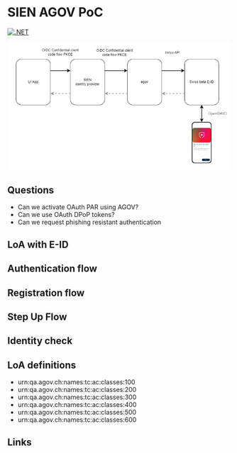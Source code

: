# SIEN AGOV PoC

[![.NET](https://github.com/damienbod/sien-agov-poc/actions/workflows/dotnet.yml/badge.svg)](https://github.com/damienbod/sien-agov-poc/actions/workflows/dotnet.yml)

![Architecture](https://github.com/damienbod/sien-agov-poc/blob/main/images/architecture.drawio.png)

## Questions 

- Can we activate OAuth PAR using AGOV?
- Can we use OAuth DPoP tokens?
- Can we request phishing resistant authentication

## LoA with E-ID

## Authentication flow

## Registration flow

## Step Up Flow

## Identity check

## LoA definitions

- urn:qa.agov.ch:names:tc:ac:classes:100
- urn:qa.agov.ch:names:tc:ac:classes:200
- urn:qa.agov.ch:names:tc:ac:classes:300
- urn:qa.agov.ch:names:tc:ac:classes:400
- urn:qa.agov.ch:names:tc:ac:classes:500
- urn:qa.agov.ch:names:tc:ac:classes:600

## Links